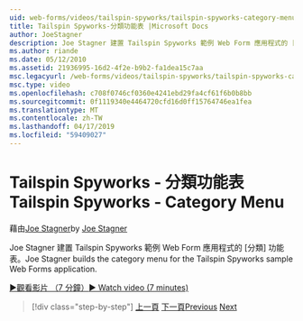 ```yaml
---
uid: web-forms/videos/tailspin-spyworks/tailspin-spyworks-category-menu
title: Tailspin Spyworks-分類功能表 |Microsoft Docs
author: JoeStagner
description: Joe Stagner 建置 Tailspin Spyworks 範例 Web Form 應用程式的 [分類] 功能表。
ms.author: riande
ms.date: 05/12/2010
ms.assetid: 21936995-16d2-4f2e-b9b2-fa1dea15c7aa
msc.legacyurl: /web-forms/videos/tailspin-spyworks/tailspin-spyworks-category-menu
msc.type: video
ms.openlocfilehash: c708f0746cf0360e4241ebd29fa4cf61f6b0b8bb
ms.sourcegitcommit: 0f1119340e4464720cfd16d0ff15764746ea1fea
ms.translationtype: MT
ms.contentlocale: zh-TW
ms.lasthandoff: 04/17/2019
ms.locfileid: "59409027"
---
```

# <a name="tailspin-spyworks---category-menu"></a><span data-ttu-id="a9356-103">Tailspin Spyworks - 分類功能表</span><span class="sxs-lookup"><span data-stu-id="a9356-103">Tailspin Spyworks - Category Menu</span></span>

<span data-ttu-id="a9356-104">藉由[Joe Stagner](https://github.com/JoeStagner)</span><span class="sxs-lookup"><span data-stu-id="a9356-104">by [Joe Stagner](https://github.com/JoeStagner)</span></span>

<span data-ttu-id="a9356-105">Joe Stagner 建置 Tailspin Spyworks 範例 Web Form 應用程式的 [分類] 功能表。</span><span class="sxs-lookup"><span data-stu-id="a9356-105">Joe Stagner builds the category menu for the Tailspin Spyworks sample Web Forms application.</span></span>

[<span data-ttu-id="a9356-106">&#9654;觀看影片 （7 分鐘）</span><span class="sxs-lookup"><span data-stu-id="a9356-106">&#9654; Watch video (7 minutes)</span></span>](https://channel9.msdn.com/Blogs/ASP-NET-Site-Videos/tailspin-spyworks-category-menu)

> [!div class="step-by-step"]
> <span data-ttu-id="a9356-107">[上一頁](tailspin-spyworks-directory-organization.md)
> [下一頁](tailspin-spyworks-display-the-product-list.md)</span><span class="sxs-lookup"><span data-stu-id="a9356-107">[Previous](tailspin-spyworks-directory-organization.md)
[Next](tailspin-spyworks-display-the-product-list.md)</span></span>
